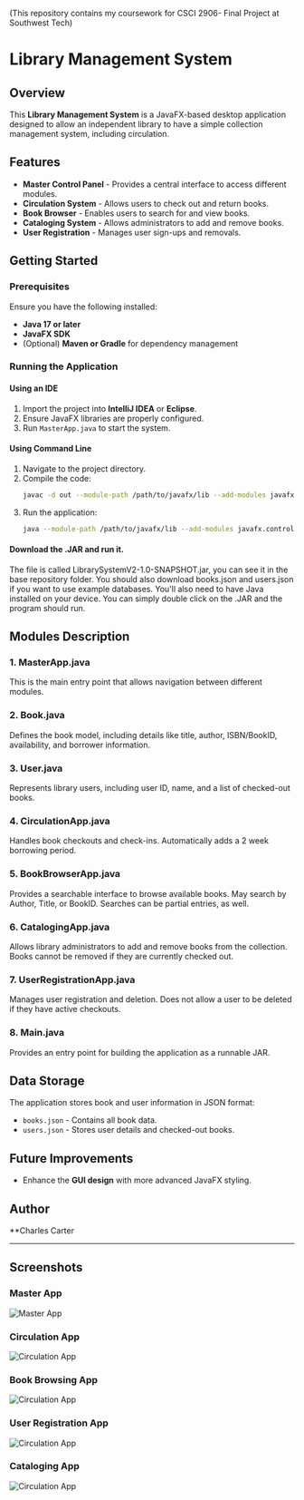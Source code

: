 (This repository contains my coursework for CSCI 2906- Final Project at Southwest Tech)

# Library Management System

## Overview
This **Library Management System** is a JavaFX-based desktop application designed to allow an independent library to have a simple collection management system, including circulation.

## Features
- **Master Control Panel** - Provides a central interface to access different modules.
- **Circulation System** - Allows users to check out and return books.
- **Book Browser** - Enables users to search for and view books.
- **Cataloging System** - Allows administrators to add and remove books.
- **User Registration** - Manages user sign-ups and removals.


## Getting Started
### Prerequisites
Ensure you have the following installed:
- **Java 17 or later**
- **JavaFX SDK**
- (Optional) **Maven or Gradle** for dependency management

### Running the Application
#### Using an IDE
1. Import the project into **IntelliJ IDEA** or **Eclipse**.
2. Ensure JavaFX libraries are properly configured.
3. Run `MasterApp.java` to start the system.

#### Using Command Line
1. Navigate to the project directory.
2. Compile the code:
   ```sh
   javac -d out --module-path /path/to/javafx/lib --add-modules javafx.controls,javafx.fxml src/carter/stech/librarysystemv2/*.java
   ```
3. Run the application:
   ```sh
   java --module-path /path/to/javafx/lib --add-modules javafx.controls,javafx.fxml -cp out carter.stech.librarysystemv2.MasterApp
   ```

#### Download the .JAR and run it.
The file is called LibrarySystemV2-1.0-SNAPSHOT.jar, you can see it in the base repository folder.   You should also download books.json and users.json if you want to use example databases.  You'll also need to have Java installed on your device.   You can simply double click on the .JAR and the program should run.

## Modules Description
### 1. **MasterApp.java**
This is the main entry point that allows navigation between different modules.

### 2. **Book.java**
Defines the book model, including details like title, author, ISBN/BookID, availability, and borrower information.

### 3. **User.java**
Represents library users, including user ID, name, and a list of checked-out books.

### 4. **CirculationApp.java**
Handles book checkouts and check-ins.   Automatically adds a 2 week borrowing period.

### 5. **BookBrowserApp.java**
Provides a searchable interface to browse available books.   May search by Author, Title, or BookID.  Searches can be partial entries, as well.

### 6. **CatalogingApp.java**
Allows library administrators to add and remove books from the collection.  Books cannot be removed if they are currently checked out.

### 7. **UserRegistrationApp.java**
Manages user registration and deletion.  Does not allow a user to be deleted if they have active checkouts.

### 8. **Main.java**
Provides an entry point for building the application as a runnable JAR.

## Data Storage
The application stores book and user information in JSON format:
- `books.json` - Contains all book data.
- `users.json` - Stores user details and checked-out books.

## Future Improvements
- Enhance the **GUI design** with more advanced JavaFX styling.



## Author
**Charles Carter

---


## Screenshots

### Master App
![Master App](https://github.com/c-stech-carter/CSCI_2906_Final_Project/blob/main/screenshots/MasterApp.png)

### Circulation App
![Circulation App](https://github.com/c-stech-carter/CSCI_2906_Final_Project/blob/main/screenshots/CirculationApp.png)

### Book Browsing App
![Circulation App](https://github.com/c-stech-carter/CSCI_2906_Final_Project/blob/main/screenshots/BrowserApp.png)

### User Registration App
![Circulation App](https://github.com/c-stech-carter/CSCI_2906_Final_Project/blob/main/screenshots/UserRegistrationApp.png)

### Cataloging App
![Circulation App](https://github.com/c-stech-carter/CSCI_2906_Final_Project/blob/main/screenshots/CatalogingApp.png)
